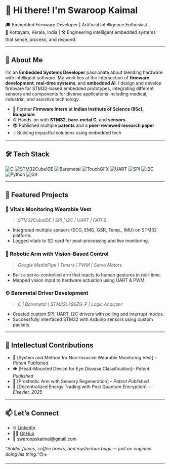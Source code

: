 # 👋 Hi there! I'm Swaroop Kaimal

🎓 Embedded Firmware Developer | Artificial Intelligence Enthusiast  
📍 Kottayam, Kerala, India | 🛠️ Engineering intelligent embedded systems that sense, process, and respond.

---

## 🔧 About Me

I’m an **Embedded Systems Developer** passionate about blending hardware with intelligent software. My work lies at the intersection of **firmware development**, **real-time systems**, and **embedded AI**. I design and develop firmware for STM32-based embedded prototypes, integrating different sensors and components for diverse applications including medical, industrial, and assistive technology.

- 🔬 Former **Firmware Intern** at **Indian Institute of Science (IISc), Bangalore**
- ⚙️ Hands-on with **STM32**, **bare-metal C**, and **sensors**
- 📚 Published multiple **patents** and a **peer-reviewed research paper**
- 💡 Building impactful solutions using embedded tech

---

## 🛠️ Tech Stack

![C](https://img.shields.io/badge/C-00599C?style=flat&logo=c&logoColor=white)
![STM32CubeIDE](https://img.shields.io/badge/STM32CubeIDE-03234B?style=flat&logo=stmicroelectronics&logoColor=white)
![Baremetal](https://img.shields.io/badge/Baremetal-CD5C5C?style=flat&logo=c&logoColor=white)
![TouchGFX](https://img.shields.io/badge/TouchGFX-00599C?style=flat&logoColor=white)
![UART](https://img.shields.io/badge/UART-007ACC?style=flat&logo=serialdotio&logoColor=white)
![SPI](https://img.shields.io/badge/SPI-228B22?style=flat)
![I2C](https://img.shields.io/badge/I2C-FFD700?style=flat&logoColor=black)
![Python](https://img.shields.io/badge/Python-3776AB?style=flat&logo=python&logoColor=white)
![Git](https://img.shields.io/badge/Git-F05032?style=flat&logo=git&logoColor=white)

---

## 🚀 Featured Projects

### 👕 Vitals Monitoring Wearable Vest
> *STM32CubeIDE | SPI | I2C | UART | FATFS*
- Integrated multiple sensors (ECG, EMG, GSR, Temp., IMU) on STM32 platform.
- Logged vitals to SD card for post-processing and live monitoring.

### 🦾 Robotic Arm with Vision-Based Control
> *Google MediaPipe | Timers | PWM | Servo Motors*
- Built a servo-controlled arm that reacts to human gestures in real-time.
- Mapped vision input to hardware actuation using UART & PWM.

### ⚙️ Baremetal Driver Development
> *C | Baremetal | STM32L496ZG-P | Logic Analyzer*
- Created custom SPI, UART, I2C drivers with polling and interrupt modes.
- Successfully interfaced STM32 with Arduino sensors using custom packets.

---

## 📜 Intellectual Contributions

- 🔬 [System and Method for Non-Invasive Wearable Monitoring Vest] – *Patent Published*
- 👁️ [Head-Mounted Device for Eye Disease Classification]– *Patent Published*
- 🦿 [Prosthetic Arm with Sensory Regeneration] – *Patent Published*
- 📖 [Decentralized Energy Trading with Post Quantum Encryption] – *Elsevier, 2025*

---

## 📫 Let’s Connect

- 🌐 [LinkedIn](https://www.linkedin.com/in/swaroopskaimal)
- 🧑‍💻 [GitHub](https://github.com/SwaroopKaimal)
- 📧 swaroopskaimal@gmail.com

*"Solder fumes, coffee brews, and mysterious bugs — just an engineer doing his thing."*😌☕

---
